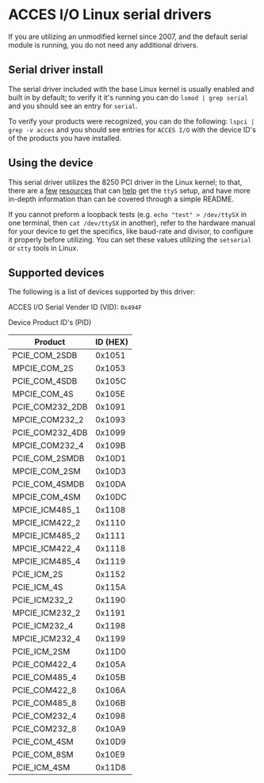 # ACCES I/O Linux serial drivers

If you are utilizing an unmodified kernel since 2007, and the default serial module is running, you do not need any additional drivers.

## Serial driver install

The serial driver included with the base Linux kernel is usually enabled and built in by default; to verify it it's running you can do `lsmod | grep serial` and you should see an entry for `serial`.

To verify your products were recognized, you can do the following: `lspci | grep -v acces` and you should see entries for `ACCES I/O` with the device ID's of the products you have installed.

## Using the device

This serial driver utilizes the 8250 PCI driver in the Linux kernel; to that, there are a [few](https://www.tldp.org/HOWTO/Serial-HOWTO.html) [resources](https://www.cyberciti.biz/faq/find-out-linux-serial-ports-with-setserial/) that can [help](https://unix.stackexchange.com/questions/242778/what-is-the-easiest-way-to-configure-serial-port-on-linux) get the `ttyS` setup, and have more in-depth information than can be covered through a simple README.

If you cannot preform a loopback tests (e.g. `echo "test" > /dev/ttySX` in one terminal, then `cat /dev/ttySX` in another), refer to the hardware manual for your device to get the specifics, like baud-rate and divisor, to configure it properly before utilizing. You can set these values utilizing the `setserial` or `stty` tools in Linux.

## Supported devices

The following is a list of devices supported by this driver:

ACCES I/O Serial Vender ID (VID): `0x494F`

Device Product ID's (PID)

Product         | ID (HEX)
----------------| --------
PCIE_COM_2SDB   | 0x1051
MPCIE_COM_2S    | 0x1053
PCIE_COM_4SDB   | 0x105C
MPCIE_COM_4S    | 0x105E
PCIE_COM232_2DB | 0x1091
MPCIE_COM232_2  | 0x1093
PCIE_COM232_4DB | 0x1099
MPCIE_COM232_4  | 0x109B
PCIE_COM_2SMDB  | 0x10D1
MPCIE_COM_2SM   | 0x10D3
PCIE_COM_4SMDB  | 0x10DA
MPCIE_COM_4SM   | 0x10DC
MPCIE_ICM485_1  | 0x1108
MPCIE_ICM422_2  | 0x1110
MPCIE_ICM485_2  | 0x1111
MPCIE_ICM422_4  | 0x1118
MPCIE_ICM485_4  | 0x1119
PCIE_ICM_2S     | 0x1152
PCIE_ICM_4S     | 0x115A
PCIE_ICM232_2   | 0x1190
MPCIE_ICM232_2  | 0x1191
PCIE_ICM232_4   | 0x1198
MPCIE_ICM232_4  | 0x1199
PCIE_ICM_2SM    | 0x11D0
PCIE_COM422_4   | 0x105A
PCIE_COM485_4   | 0x105B
PCIE_COM422_8   | 0x106A
PCIE_COM485_8   | 0x106B
PCIE_COM232_4   | 0x1098
PCIE_COM232_8   | 0x10A9
PCIE_COM_4SM    | 0x10D9
PCIE_COM_8SM    | 0x10E9
PCIE_ICM_4SM    | 0x11D8
